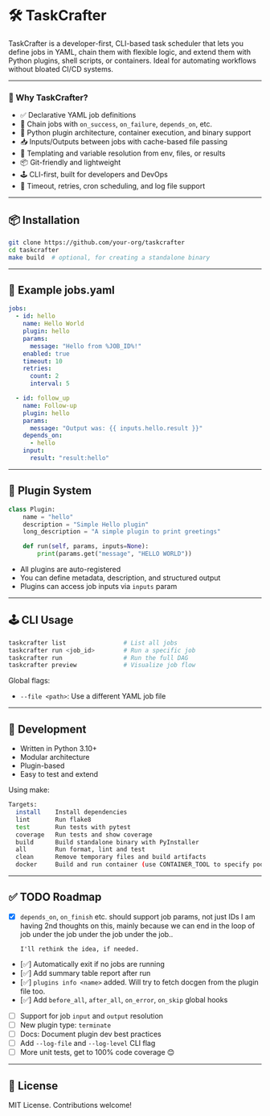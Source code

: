 # 🛠️ TaskCrafter

TaskCrafter is a developer-first, CLI-based task scheduler that lets you define jobs in YAML, chain them with flexible logic, and extend them with Python plugins, shell scripts, or containers. Ideal for automating workflows without bloated CI/CD systems.

---

### 🚀 Why TaskCrafter?

- ✅ Declarative YAML job definitions
- 🔁 Chain jobs with `on_success`, `on_failure`, `depends_on`, etc.
- 🧩 Python plugin architecture, container execution, and binary support
- 📥 Inputs/Outputs between jobs with cache-based file passing
- 🧠 Templating and variable resolution from env, files, or results
- 📦 Git-friendly and lightweight
- 🕹️ CLI-first, built for developers and DevOps
- 🧯 Timeout, retries, cron scheduling, and log file support

---

## 📦 Installation

```bash
git clone https://github.com/your-org/taskcrafter
cd taskcrafter
make build  # optional, for creating a standalone binary
```

---

## 📝 Example jobs.yaml

```yaml
jobs:
  - id: hello
    name: Hello World
    plugin: hello
    params:
      message: "Hello from %JOB_ID%!"
    enabled: true
    timeout: 10
    retries:
      count: 2
      interval: 5

  - id: follow_up
    name: Follow-up
    plugin: hello
    params:
      message: "Output was: {{ inputs.hello.result }}"
    depends_on:
      - hello
    input:
      result: "result:hello"
```

---

## 🧩 Plugin System

```python
class Plugin:
    name = "hello"
    description = "Simple Hello plugin"
    long_description = "A simple plugin to print greetings"

    def run(self, params, inputs=None):
        print(params.get("message", "HELLO WORLD"))
```

- All plugins are auto-registered
- You can define metadata, description, and structured output
- Plugins can access job inputs via `inputs` param

---

## 🕹️ CLI Usage

```bash
taskcrafter list                # List all jobs
taskcrafter run <job_id>        # Run a specific job
taskcrafter run                 # Run the full DAG
taskcrafter preview             # Visualize job flow
```

Global flags:

- `--file <path>`: Use a different YAML job file

---

## 🧪 Development

- Written in Python 3.10+
- Modular architecture
- Plugin-based
- Easy to test and extend

Using make:

```bash
Targets:
  install    Install dependencies
  lint       Run flake8
  test       Run tests with pytest
  coverage   Run tests and show coverage
  build      Build standalone binary with PyInstaller
  all        Run format, lint and test
  clean      Remove temporary files and build artifacts
  docker     Build and run container (use CONTAINER_TOOL to specify podman or docker)
```

---

## ✅ TODO Roadmap

- [x] `depends_on`, `on_finish` etc. should support job params, not just IDs
      I am having 2nd thoughts on this, mainly because we can end in the loop of
      job under the job under the job under the job..

      I'll rethink the idea, if needed.

- [✅] Automatically exit if no jobs are running
- [✅] Add summary table report after run
- [✅] `plugins info <name>` added. Will try to fetch docgen from the plugin file too.
- [✅] Add `before_all`, `after_all`, `on_error`, `on_skip` global hooks
- [ ] Support for job `input` and `output` resolution
- [ ] New plugin type: `terminate`
- [ ] Docs: Document plugin dev best practices
- [ ] Add `--log-file` and `--log-level` CLI flag
- [ ] More unit tests, get to 100% code coverage 😊

---

## 📄 License

MIT License. Contributions welcome!
